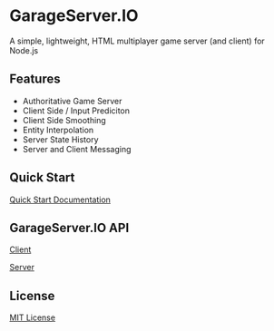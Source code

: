 # GarageServer.IO
A simple, lightweight, HTML multiplayer game server (and client) for Node.js

## Features
- Authoritative Game Server
- Client Side / Input Prediciton
- Client Side Smoothing
- Entity Interpolation
- Server State History
- Server and Client Messaging


## Quick Start

[Quick Start Documentation](https://github.com/jbillmann/GarageServer.IO/blob/master/documentation/QuickStart.md)

## GarageServer.IO API

[Client](https://github.com/jbillmann/GarageServer.IO/blob/master/documentation/QuickStart.md)

[Server](https://github.com/jbillmann/GarageServer.IO/blob/master/documentation/QuickStart.md)

## License

[MIT License](https://github.com/jbillmann/GarageServer.IO/blob/master/LICENSE.md)
